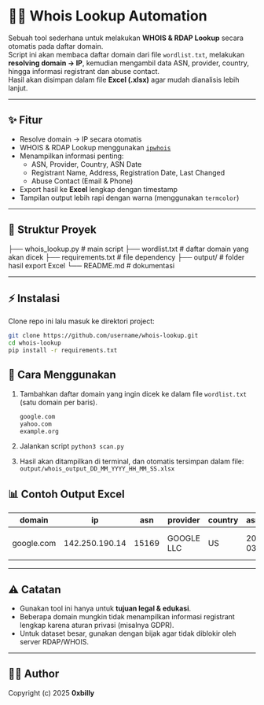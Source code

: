 # 🕵️‍♂️ Whois Lookup Automation

Sebuah tool sederhana untuk melakukan **WHOIS & RDAP Lookup** secara otomatis pada daftar domain.  
Script ini akan membaca daftar domain dari file `wordlist.txt`, melakukan **resolving domain → IP**, kemudian mengambil data ASN, provider, country, hingga informasi registrant dan abuse contact.  
Hasil akan disimpan dalam file **Excel (.xlsx)** agar mudah dianalisis lebih lanjut.

---

## ✨ Fitur
- Resolve domain → IP secara otomatis
- WHOIS & RDAP Lookup menggunakan [`ipwhois`](https://pypi.org/project/ipwhois/)
- Menampilkan informasi penting:
  - ASN, Provider, Country, ASN Date
  - Registrant Name, Address, Registration Date, Last Changed
  - Abuse Contact (Email & Phone)
- Export hasil ke **Excel** lengkap dengan timestamp
- Tampilan output lebih rapi dengan warna (menggunakan `termcolor`)

---

## 📂 Struktur Proyek
├── whois_lookup.py # main script
├── wordlist.txt # daftar domain yang akan dicek
├── requirements.txt # file dependency
├── output/ # folder hasil export Excel
└── README.md # dokumentasi

---

## ⚡ Instalasi
Clone repo ini lalu masuk ke direktori project:

```bash
git clone https://github.com/username/whois-lookup.git
cd whois-lookup
pip install -r requirements.txt
```

## 🚀 Cara Menggunakan

1. Tambahkan daftar domain yang ingin dicek ke dalam file `wordlist.txt` (satu domain per baris).
   ```txt
   google.com
   yahoo.com
   example.org

2. Jalankan script
```python3 scan.py```

3. Hasil akan ditampilkan di terminal, dan otomatis tersimpan dalam file:
```output/whois_output_DD_MM_YYYY_HH_MM_SS.xlsx```

## 📊 Contoh Output Excel
| domain      | ip             | asn   | provider     | country | asn_date   | registrant_name | registrant_address             | registrant_registered | registrant_last_changed | abuse_email      | abuse_phone  |
|-------------|----------------|-------|--------------|---------|------------|-----------------|-------------------------------|-----------------------|--------------------------|------------------|--------------|
| google.com  | 142.250.190.14 | 15169 | GOOGLE LLC   | US      | 2000-03-30 | Google LLC      | 1600 Amphitheatre Parkway ... | 1997-09-15T00:00:00Z  | 2021-02-10T08:00:00Z     | abuse@google.com | +1-650-253-0000 |

---

## ⚠️ Catatan
- Gunakan tool ini hanya untuk **tujuan legal & edukasi**.
- Beberapa domain mungkin tidak menampilkan informasi registrant lengkap karena aturan privasi (misalnya GDPR).
- Untuk dataset besar, gunakan dengan bijak agar tidak diblokir oleh server RDAP/WHOIS.

---

## 👨‍💻 Author
Copyright (c) 2025 **0xbilly**
